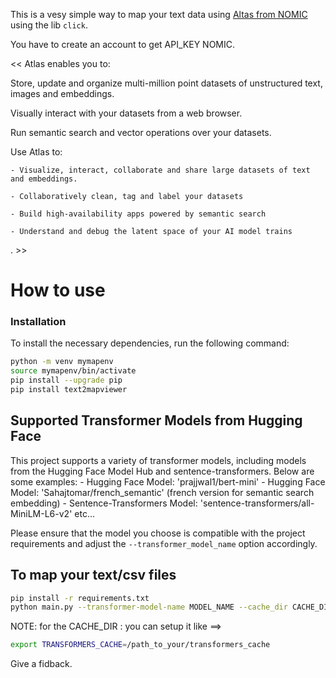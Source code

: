 This is a vesy simple way to map your text data using [Altas from NOMIC](https://docs.nomic.ai/index.html) using the lib `click`. 

You have to create an account to get API_KEY NOMIC. 

<< Atlas enables you to:

Store, update and organize multi-million point datasets of unstructured text, images and embeddings.

Visually interact with your datasets from a web browser.

Run semantic search and vector operations over your datasets.

Use Atlas to:

    - Visualize, interact, collaborate and share large datasets of text and embeddings.
    
    - Collaboratively clean, tag and label your datasets
    
    - Build high-availability apps powered by semantic search
    
    - Understand and debug the latent space of your AI model trains  
 
 . >>


# How to use
### Installation

To install the necessary dependencies, run the following command:

```bash
python -m venv mymapenv 
source mymapenv/bin/activate
pip install --upgrade pip 
pip install text2mapviewer
```

## Supported Transformer Models from Hugging Face 

This project supports a variety of transformer models, including models from the Hugging Face Model Hub and sentence-transformers. Below are some examples:
    - Hugging Face Model: 'prajjwal1/bert-mini'
    - Hugging Face Model: 'Sahajtomar/french_semantic'  (french version for semantic search embedding) 
    - Sentence-Transformers Model: 'sentence-transformers/all-MiniLM-L6-v2' etc...

Please ensure that the model you choose is compatible with the project requirements and adjust the `--transformer_model_name` option accordingly.

## To map your text/csv  files

```bash
pip install -r requirements.txt
python main.py --transformer-model-name MODEL_NAME --cache_dir CACHE_DIR --batch-size BATCH_SIZE --file-path FILE_PATH
```
NOTE: for the CACHE_DIR : you can setup it like ==> 

```bash
export TRANSFORMERS_CACHE=/path_to_your/transformers_cache
```

Give a fidback. 
